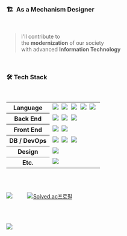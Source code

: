 <div>
  <h3>🏗️ &nbsp;As a Mechanism Designer</h3>
  
  <br>

  <blockquote>
    I'll contribute to<br>
    the <strong>modernization</strong> of our society<br>
    with advanced <strong>Information Technology</strong>
  </blockquote>
</div>

<br>

<h3>🛠 Tech Stack</h3>

<br>

<table>
  <tbody>
    <tr>
      <th>
        Language
      </th>
      <td>
        <img src="https://img.shields.io/badge/JavaScript-333?style=flat-square&logo=JavaScript&logoColor=F7DF1E&labelColor=323330">&nbsp;
        <img src="https://img.shields.io/badge/TypeScript-333?style=flat-square&logo=typescript&logoColor=007ACC&labelColor=white">&nbsp;
        <img src="https://img.shields.io/badge/Java-333?style=flat-square&logo=kotlin&logoColor=ED8B00&labelColor=ED8B00">&nbsp;
        <img src="https://img.shields.io/badge/Kotlin-333?style=flat-square&logo=kotlin&logoColor=white&labelColor=7F52FF">&nbsp;
        <img src="https://img.shields.io/badge/Python-333?style=flat-square&logo=python&logoColor=white&labelColor=3776AB">&nbsp;
      </td>
    </tr>
    <tr>
      <th>
        Back End
      </th>
      <td>
        <img src="https://img.shields.io/badge/Spring Boot-333?style=flat-square&logo=SpringBoot&logoColor=6DB33F&labelColor=white">&nbsp;
        <img src="https://img.shields.io/badge/Nest_JS-333?style=flat-square&logo=nestjs&logoColor=white&labelColor=E0234E">&nbsp;
        <img src="https://img.shields.io/badge/Django-333?style=flat-square&logo=django&logoColor=white&labelColor=092E20">&nbsp;
      </td>
    </tr>
    <tr>
      <th>
        Front End
      </th>
      <td>
        <img src="https://img.shields.io/badge/Next.js-333?style=flat-square&logo=Next.js&logoColor=white&labelColor=000000">&nbsp;
        <img src="https://img.shields.io/badge/React-333?style=flat-square&logo=React&logoColor=61DAFB&labelColor=black">&nbsp;
      </td>
    </tr>
    <tr>
      <th>
        DB / DevOps
      </th>
      <td>
        <img src="https://img.shields.io/badge/AWS-333?style=flat-square&logo=amazonwebservices&logoColor=FF9900&labelColor=232F3E">&nbsp;
        <img src="https://img.shields.io/badge/MySQL-333?style=flat-square&logo=MySQL&logoColor=white&labelColor=4479A1">&nbsp;
        <img src="https://img.shields.io/badge/Docker-333?style=flat-square&logo=Docker&logoColor=white&labelColor=2496ED">&nbsp;
      </td>
    </tr>
    <tr>
      <th>
        Design
      </th>
      <td>
        <img src="https://img.shields.io/badge/Figma-333?style=flat-square&logo=Figma&logoColor=white&labelColor=black">&nbsp;
      </td>
    </tr>
    <tr>
      <th>
        Etc.
      </th>
      <td>
        <img src="https://img.shields.io/badge/Notion-333?style=flat-square&logo=Notion&logoColor=black&labelColor=white">&nbsp;
      </td>
    </tr>
  </tbody>
</table>

<br><br>

<div>
  
  ![](https://github-readme-stats.vercel.app/api/top-langs/?username=m-dzn&layout=compact&theme=buefy&mdzn)
  &nbsp;&nbsp;&nbsp;&nbsp;&nbsp;&nbsp;&nbsp;&nbsp;
  [![Solved.ac프로필](http://mazassumnida.wtf/api/v2/generate_badge?boj=mdzn)](https://solved.ac/mdzn)
  
</div>

<br><br>

<a href="https://github.com/devxb/gitanimals">
  <img src="https://render.gitanimals.org/farms/m-dzn" />
</a>
